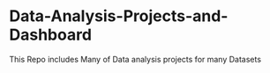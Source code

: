 # Data-Analysis-Projects-and-Dashboard
This Repo includes Many of  Data analysis  projects for many Datasets  
